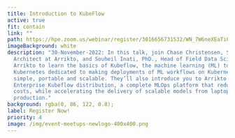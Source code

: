 ```yaml
---
title: Introduction to KubeFlow
active: true
fit: contain
link: ""
path: https://hpe.zoom.us/webinar/register/3016656731532/WN_7W6neXEaTiOjfGJZPtfTIQ
imageBackground: white
description: "30-November-2022: In this talk, join Chase Christensen, Solutions
  Architect at Arrikto, and Souheil Inati, PhD., Head of Field Data Science at
  Arrikto to learn the basics of Kubeflow, the machine learning (ML) toolkit for
  Kubernetes dedicated to making deployments of ML workflows on Kubernetes
  simple, portable and scalable. They’ll also introduce you to Arrikto’s
  Enterprise Kubeflow distribution, a complete MLOps platform that reduces
  costs, while accelerating the delivery of scalable models from laptop to
  production."
background: rgba(0, 86, 122, 0.8);
label: Register Now!
priority: 4
image: /img/event-meetups-newlogo-400x400.png
---
```

 ﻿